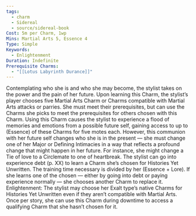 ```yaml
---
tags:
  - charm
  - Sidereal
  - source/sidereal-book
Cost: 5m per Charm, 1wp
Mins: Martial Arts 5, Essence 4
Type: Simple
Keywords:
  - Enlightenment
Duration: Indefinite
Prerequisite Charms:
  - "[[Lotus Labyrinth Durance]]"
---
```

Contemplating who she is and who she may become, the stylist takes on the power and the pain of her future. Upon learning this Charm, the stylist’s player chooses five Martial Arts Charm or Charms compatible with Martial Arts attacks or parries. She must meet their prerequisites, but can use the Charms she picks to meet the prerequisites for others chosen with this Charm. Using this Charm causes the stylist to experience a flood of memories and emotions from a possible future self, gaining access to up to (Essence) of these Charms for five motes each. However, this communion with her future self changes who she is in the present — she must change one of her Major or Defining Intimacies in a way that reflects a profound change that might happen in her future. For instance, she might change a Tie of love to a Circlemate to one of heartbreak. The stylist can go into experience debt (p. XX) to learn a Charm she’s chosen for Histories Yet Unwritten. The training time necessary is divided by her (Essence + Lore). If she learns one of the chosen — either by going into debt or paying experience normally — she chooses another Charm to replace it. Enlightenment: The stylist may choose her Exalt type’s native Charms for Histories Yet Unwritten even if they aren’t compatible with Martial Arts. Once per story, she can use this Charm during downtime to access a qualifying Charm that she hasn’t chosen for it.